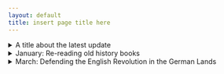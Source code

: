 ```yaml
---
layout: default
title: insert page title here
---
```


<!-- Custom style sheet -->
<link rel="stylesheet" type="text/css" href="../style.css">

<details>
  <summary class="postTitle">A title about the latest update
  </summary>
  
  The body of the post here... Make sure to leave an empty line before starting the blog post body ( e.g. line 13). And make sure to leave another empty line after the complete post (e.g. line 15)
</details>

<details>
  <summary class="postTitle">January: Re-reading old history books
  </summary>
  
Part of the joy of starting a new research project is that you get the chance to read a lot of new literature. I am currently reading about translation and conceptual history, book history and the history of English republicanism. But I am also actively re-reading a lot of older historiography I first came across when I got my teeth stuck into seventeenth-century English republican thought for my MA and PhD theses. One of the books I have recently re-visited is Caroline Robbins’ Eighteenth-Century Commonwealthman (1959), now a classic in its own right.

Of course, a lot of it was still familiar in a reassuring way. The authors it covers, John Milton, James Harrington, Henry Neville, Algernon Sidney, John Toland and Robert Molesworth, among many others - back then virtual strangers I was only slowly getting to know - have by now become old friends.... 
</details>

<details>
  <summary class="postTitle">March: Defending the English Revolution in the German Lands
  </summary>
  
In his study of the contemporary reception of the English Revolution in the German-speaking lands of continental Europe, Günter Berghaus stresses that a large majority of pamphlets published on the subject in German were biased towards the Stuart monarchy. This is little surprising given that the majority of territories were ruled by princes who were understandably unnerved by the recent regicide of Charles I, the overturning of the old order, and the establishment of republican rule. 

Needless to say, John Milton’s Pro Populo Anglicano Defensio (1651), written in Latin to justify the regicide to a wider European audience, and similarly seditious works were soon banned in the Holy Roman Empire. Apparently only few German-language pieces offering a parliamentary or republican perspective of recent events in England escaped the censors....
</details>



